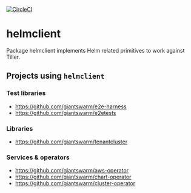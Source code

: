 [![CircleCI](https://circleci.com/gh/giantswarm/helmclient.svg?&style=shield&circle-token=158ee287ed79ce51d7cf6fcc04637c5a82428036)](https://circleci.com/gh/giantswarm/helmclient)

# helmclient
Package helmclient implements Helm related primitives to work against Tiller.

## Projects using `helmclient`

### Test libraries

- https://github.com/giantswarm/e2e-harness
- https://github.com/giantswarm/e2etests

### Libraries

- https://github.com/giantswarm/tenantcluster

### Services & operators

- https://github.com/giantswarm/aws-operator
- https://github.com/giantswarm/chart-operator
- https://github.com/giantswarm/cluster-operator
